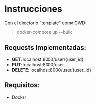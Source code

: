 # Instrucciones
Con el directorio "template" como CWD:
> docker-compose up --build

## Requests Implementadas:
- **GET**: localhost:8000/user/{user_id}
- **PUT**: localhost:8000/user
- **DELETE**: localhost:8000/user/{user_id}

## Requisitos:
- Docker